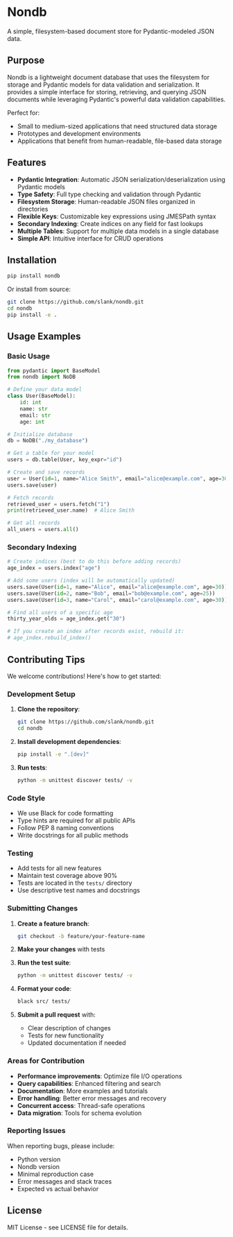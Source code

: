 # Nondb

A simple, filesystem-based document store for Pydantic-modeled JSON data.

## Purpose

Nondb is a lightweight document database that uses the filesystem for storage and Pydantic models for data validation and serialization. It provides a simple interface for storing, retrieving, and querying JSON documents while leveraging Pydantic's powerful data validation capabilities.

Perfect for:
- Small to medium-sized applications that need structured data storage
- Prototypes and development environments  
- Applications that benefit from human-readable, file-based data storage

## Features

- **Pydantic Integration**: Automatic JSON serialization/deserialization using Pydantic models
- **Type Safety**: Full type checking and validation through Pydantic
- **Filesystem Storage**: Human-readable JSON files organized in directories
- **Flexible Keys**: Customizable key expressions using JMESPath syntax
- **Secondary Indexing**: Create indices on any field for fast lookups
- **Multiple Tables**: Support for multiple data models in a single database
- **Simple API**: Intuitive interface for CRUD operations

## Installation

```bash
pip install nondb
```

Or install from source:

```bash
git clone https://github.com/slank/nondb.git
cd nondb
pip install -e .
```

## Usage Examples

### Basic Usage

```python
from pydantic import BaseModel
from nondb import NoDB

# Define your data model
class User(BaseModel):
    id: int
    name: str
    email: str
    age: int

# Initialize database
db = NoDB("./my_database")

# Get a table for your model
users = db.table(User, key_expr="id")

# Create and save records
user = User(id=1, name="Alice Smith", email="alice@example.com", age=30)
users.save(user)

# Fetch records
retrieved_user = users.fetch("1")
print(retrieved_user.name)  # Alice Smith

# Get all records
all_users = users.all()
```

### Secondary Indexing

```python
# Create indices (best to do this before adding records)
age_index = users.index("age")

# Add some users (index will be automatically updated)
users.save(User(id=1, name="Alice", email="alice@example.com", age=30))
users.save(User(id=2, name="Bob", email="bob@example.com", age=25))
users.save(User(id=3, name="Carol", email="carol@example.com", age=30))

# Find all users of a specific age
thirty_year_olds = age_index.get("30")

# If you create an index after records exist, rebuild it:
# age_index.rebuild_index()
```

## Contributing Tips

We welcome contributions! Here's how to get started:

### Development Setup

1. **Clone the repository**:
   ```bash
   git clone https://github.com/slank/nondb.git
   cd nondb
   ```

2. **Install development dependencies**:
   ```bash
   pip install -e ".[dev]"
   ```

3. **Run tests**:
   ```bash
   python -m unittest discover tests/ -v
   ```

### Code Style

- We use Black for code formatting
- Type hints are required for all public APIs
- Follow PEP 8 naming conventions
- Write docstrings for all public methods

### Testing

- Add tests for all new features
- Maintain test coverage above 90%
- Tests are located in the `tests/` directory
- Use descriptive test names and docstrings

### Submitting Changes

1. **Create a feature branch**:
   ```bash
   git checkout -b feature/your-feature-name
   ```

2. **Make your changes** with tests

3. **Run the test suite**:
   ```bash
   python -m unittest discover tests/ -v
   ```

4. **Format your code**:
   ```bash
   black src/ tests/
   ```

5. **Submit a pull request** with:
   - Clear description of changes
   - Tests for new functionality
   - Updated documentation if needed

### Areas for Contribution

- **Performance improvements**: Optimize file I/O operations
- **Query capabilities**: Enhanced filtering and search
- **Documentation**: More examples and tutorials
- **Error handling**: Better error messages and recovery
- **Concurrent access**: Thread-safe operations
- **Data migration**: Tools for schema evolution

### Reporting Issues

When reporting bugs, please include:
- Python version
- Nondb version
- Minimal reproduction case
- Error messages and stack traces
- Expected vs actual behavior

## License

MIT License - see LICENSE file for details.